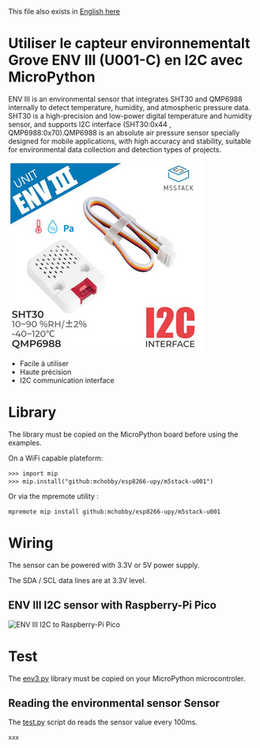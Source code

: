This file also exists in [English here](readme_ENG.md)

# Utiliser le capteur environnementalt Grove ENV III (U001-C) en I2C avec MicroPython

ENV III is an environmental sensor that integrates SHT30 and QMP6988 internally to detect temperature, humidity, and atmospheric pressure data. SHT30 is a high-precision and low-power digital temperature and humidity sensor, and supports I2C interface (SHT30:0x44 , QMP6988:0x70).QMP6988 is an absolute air pressure sensor specially designed for mobile applications, with high accuracy and stability, suitable for environmental data collection and detection types of projects.

![Capteur environnemental ENV III avec interface Grove](docs/_static/u001c.jpg)

* Facile à utiliser
* Haute précision
* I2C communication interface

# Library

The library must be copied on the MicroPython board before using the examples.

On a WiFi capable plateform:

```
>>> import mip
>>> mip.install("github:mchobby/esp8266-upy/m5stack-u001")
```

Or via the mpremote utility :

```
mpremote mip install github:mchobby/esp8266-upy/m5stack-u001
```

# Wiring

The sensor  can be powered with 3.3V or 5V power supply.

The SDA / SCL data lines are at 3.3V level.

## ENV III I2C sensor with Raspberry-Pi Pico

![ENV III I2C to Raspberry-Pi Pico](docs/_static/u001c-to-pico.jpg)

# Test

The [env3.py](lib/env3.py) library must be copied on your MicroPython microcontroler.

## Reading the environmental sensor Sensor

The [test.py](examples/test.py) script do reads the sensor value every 100ms.

``` python
xxx
```
